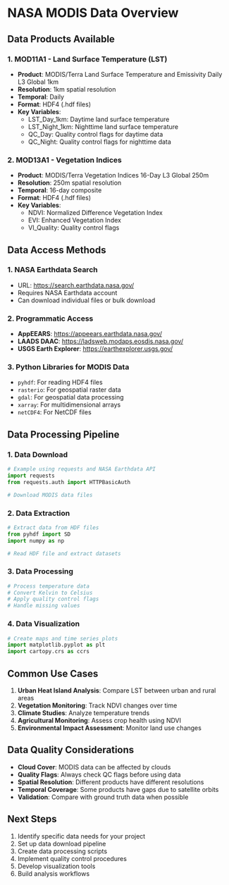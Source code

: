 # NASA MODIS Data Overview

## Data Products Available

### 1. MOD11A1 - Land Surface Temperature (LST)
- **Product**: MODIS/Terra Land Surface Temperature and Emissivity Daily L3 Global 1km
- **Resolution**: 1km spatial resolution
- **Temporal**: Daily
- **Format**: HDF4 (.hdf files)
- **Key Variables**:
  - LST_Day_1km: Daytime land surface temperature
  - LST_Night_1km: Nighttime land surface temperature
  - QC_Day: Quality control flags for daytime data
  - QC_Night: Quality control flags for nighttime data

### 2. MOD13A1 - Vegetation Indices
- **Product**: MODIS/Terra Vegetation Indices 16-Day L3 Global 250m
- **Resolution**: 250m spatial resolution
- **Temporal**: 16-day composite
- **Format**: HDF4 (.hdf files)
- **Key Variables**:
  - NDVI: Normalized Difference Vegetation Index
  - EVI: Enhanced Vegetation Index
  - VI_Quality: Quality control flags

## Data Access Methods

### 1. NASA Earthdata Search
- URL: https://search.earthdata.nasa.gov/
- Requires NASA Earthdata account
- Can download individual files or bulk download

### 2. Programmatic Access
- **AppEEARS**: https://appeears.earthdata.nasa.gov/
- **LAADS DAAC**: https://ladsweb.modaps.eosdis.nasa.gov/
- **USGS Earth Explorer**: https://earthexplorer.usgs.gov/

### 3. Python Libraries for MODIS Data
- `pyhdf`: For reading HDF4 files
- `rasterio`: For geospatial raster data
- `gdal`: For geospatial data processing
- `xarray`: For multidimensional arrays
- `netCDF4`: For NetCDF files

## Data Processing Pipeline

### 1. Data Download
```python
# Example using requests and NASA Earthdata API
import requests
from requests.auth import HTTPBasicAuth

# Download MODIS data files
```

### 2. Data Extraction
```python
# Extract data from HDF files
from pyhdf import SD
import numpy as np

# Read HDF file and extract datasets
```

### 3. Data Processing
```python
# Process temperature data
# Convert Kelvin to Celsius
# Apply quality control flags
# Handle missing values
```

### 4. Data Visualization
```python
# Create maps and time series plots
import matplotlib.pyplot as plt
import cartopy.crs as ccrs
```

## Common Use Cases

1. **Urban Heat Island Analysis**: Compare LST between urban and rural areas
2. **Vegetation Monitoring**: Track NDVI changes over time
3. **Climate Studies**: Analyze temperature trends
4. **Agricultural Monitoring**: Assess crop health using NDVI
5. **Environmental Impact Assessment**: Monitor land use changes

## Data Quality Considerations

- **Cloud Cover**: MODIS data can be affected by clouds
- **Quality Flags**: Always check QC flags before using data
- **Spatial Resolution**: Different products have different resolutions
- **Temporal Coverage**: Some products have gaps due to satellite orbits
- **Validation**: Compare with ground truth data when possible

## Next Steps

1. Identify specific data needs for your project
2. Set up data download pipeline
3. Create data processing scripts
4. Implement quality control procedures
5. Develop visualization tools
6. Build analysis workflows
